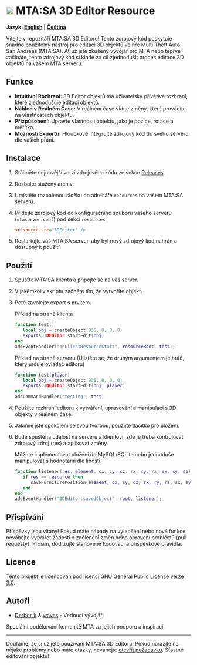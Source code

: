 # <img src="https://multitheftauto.com/mtasa_icon_hq.png" alt="MTA:SA Logo" width="20"> MTA:SA 3D Editor Resource

**Jazyk: [English](README.md) | [Čeština](README-cz.md)**

Vítejte v repozitáři MTA:SA 3D Editoru! Tento zdrojový kód poskytuje snadno použitelný nástroj pro editaci 3D objektů ve hře Multi Theft Auto: San Andreas (MTA:SA). Ať už jste zkušený vývojář pro MTA nebo teprve začínáte, tento zdrojový kód si klade za cíl zjednodušit proces editace 3D objektů na vašem MTA serveru.

## Funkce

- **Intuitivní Rozhraní:** 3D Editor objektů má uživatelsky přívětivé rozhraní, které zjednodušuje editaci objektů.
- **Náhled v Reálném Čase:** V reálném čase vidíte změny, které provádíte na vlastnostech objektu.
- **Přizpůsobení:** Upravte vlastnosti objektu, jako je pozice, rotace a měřítko.
- **Možnosti Exportu:** Hloubkově integrujte zdrojový kód do svého serveru dle vašich přání.

## Instalace

1. Stáhněte nejnovější verzi zdrojového kódu ze sekce [Releases](https://github.com/Derbosik/3DEditor/releases).
2. Rozbalte stažený archiv.
3. Umístěte rozbalenou složku do adresáře `resources` na vašem MTA:SA serveru.
4. Přidejte zdrojový kód do konfiguračního souboru vašeho serveru (`mtaserver.conf`) pod sekci `resources`:

    ```ini
    <resource src="3DEditor" />
    ```
5. Restartujte váš MTA:SA server, aby byl nový zdrojový kód nahrán a dostupný k použití.

## Použití

1. Spusťte MTA:SA klienta a připojte se na váš server.

2. V jakémkoliv skriptu začněte tím, že vytvoříte objekt.

3. Poté zavolejte export s prvkem.

    Příklad na straně klienta
    ```lua
    function test()
       local obj = createObject(935, 0, 0, 0)
       exports.3DEditor:startEdit(obj)
    end
    addEventHandler("onClientResourceStart", resourceRoot, test);
    ```

    Příklad na straně serveru (Ujistěte se, že druhým argumentem je hráč, který určuje ovladač editoru)
    ```lua
    function test(player)
       local obj = createObject(935, 0, 0, 0)
       exports.3DEditor:startEdit(obj, player)
    end
    addCommandHandler("testing", test)

4. Použijte rozhraní editoru k vytváření, upravování a manipulaci s 3D objekty v reálném čase.

5. Jakmile jste spokojeni se svou tvorbou, použijte tlačítko pro uložení.

6. Bude spuštěna událost na serveru a klientovi, zde je třeba kontrolovat zdrojový zdroj (res) a aplikovat změny.

    Můžete implementovat uložení do MySQL/SQLite nebo jednoduše manipulovat s hodnotami dle libosti.
    ```lua
    function listener(res, element, cx, cy, cz, rx, ry, rz, sx, sy, sz)
       if res == resource then
          saveFurniturePosition(element, cx, cy, cz, rx, ry, rz, sx, sy, sz)
       end
    end
    addEventHandler("3DEditor:savedObject", root, listener);

## Přispívání

Příspěvky jsou vítány! Pokud máte nápady na vylepšení nebo nové funkce, neváhejte vytvářet žádosti o začlenění změn nebo opravení problémů (pull requesty). Prosím, dodržujte stanovené kódovací a příspěvkové pravidla.

## Licence

Tento projekt je licencován pod licencí [GNU General Public License verze 3.0](LICENSE).

## Autoři

- [Derbosik](https://github.com/Derbosik) & [waves](https://github.com/wavesk) - Vedoucí vývojáři

Speciální poděkování komunitě MTA za jejich podporu a inspiraci.

---

Doufáme, že si užijete používání MTA:SA 3D Editoru! Pokud narazíte na nějaké problémy nebo máte otázky, neváhejte [otevřít požadavku](https://github.com/Derbosik/3DEditor/issues). Šťastné editování objektů!
